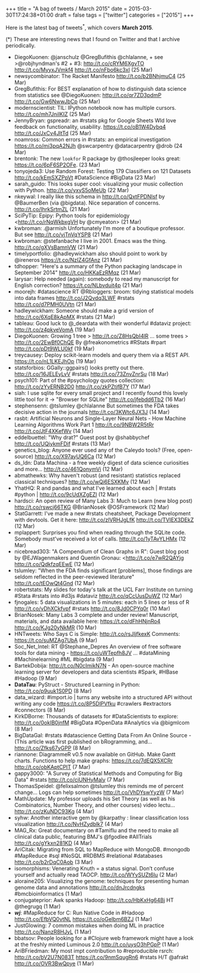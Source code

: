 +++
title = "A bag of tweets / March 2015"
date = 2015-03-30T17:24:38+01:00
draft = false
tags = ["twitter"]
categories = ["2015"]
+++

Here is the latest bag of tweets<sup>\*</sup>, which covers **March 2015**.

<!--more-->

(\*) These are interesting news that I found on Twitter and that I archive periodically.

- DiegoKuonen: @janschulz @GregBufithis @chlalanne, + see >@robjhyndman's #2 + #3: <http://t.co/cRYM6XgvTO> <http://t.co/MyyxJVmkf4> <http://t.co/nFbo6kc3xI> (25 Mar)
- newsycombinator: The Racket Manifesto <http://t.co/b2BNhjmuC4> (25 Mar)
- GregBufithis: For BEST explanation of how to distinguish data science from statistics see @DiegoKuonen: <http://t.co/qr7ZD3pdmP> <http://t.co/Gw6NwwJbCp> (25 Mar)
- modernscientist: TIL: IPython notebook now has multiple cursors. <http://t.co/mh7JniIKIZ> (25 Mar)
- JennyBryan: gspreadr: an #rstats pkg for Google Sheets Wld love feedback on functionality, usability. <https://t.co/oB1W4Dybq4> <http://t.co/JxCv4JltTd> (25 Mar)
- noamross: Common errors in #rstats: an empirical investigation <https://t.co/mi3pqA2NJh> @swcarpentry @datacarpentry @drob (24 Mar)
- brentonk: The new `lookfor` R package by @thosjleeper looks great: <https://t.co/6pF6SP2OFe>. (23 Mar)
- tonyojeda3: Use Random Forest: Testing 179 Classifiers on 121 Datasets <http://t.co/kEmSXZPpVt> #DataScience #BigData (23 Mar)
- sarah_guido: This looks super cool: visualizing your music collection with Python. <http://t.co/yxyS5oMeUb> (22 Mar)
- nkeywal: I really like this schema in <http://t.co/QxtFPDNIsf> by @BaumerBen (via @bigdata). Nice separation of concerns. <http://t.co/IhrkSrtmZL> (21 Mar)
- SciPyTip: Epipy: Python tools for epidemiology <http://t.co/rNqWkbxgVH by @cmyeaton> (21 Mar)
- kwbroman: .@armish Unfortunately I’m more of a boutique professor. But see <http://t.co/vjTnVqYSP8> (21 Mar)
- kwbroman: @stefanbache I live in 2001. Emacs was the thing. <http://t.co/gXVsBamnVW> (21 Mar)
- timelyportfolio: @hadleywickham also should point to work by @ireneros <https://t.co/NzIZ4GfAnz> (21 Mar)
- tdhopper: "Here's a summary of the Python packaging landscape in September 2014" <http://t.co/HKKaEzRMqz> (21 Mar)
- larysar: Help needed (again): somebody to read my manuscript for English correction? <https://t.co/NLbvduit4p> (21 Mar)
- moorejh: #datascience RT @Rbloggers: broom: tidying statistical models into data frames <http://t.co/J2Qvdq3LWF> #rstats <http://t.co/d7PMH0UVtn> (21 Mar)
- hadleywickham: Someone should make a grid version of <http://t.co/6XqE8kApMX> #rstats (21 Mar)
- tableau: Good luck to @\_deardata with their wonderful #dataviz project: <http://t.co/z4pkveVomA> (19 Mar)
- DiegoKuonen: Growing 1 tree > <http://t.co/Z8HsQbI4lR> ... some trees > <http://t.co/2EwBf0ChQE> By @freakonometrics #RStats #rpart <http://t.co/pDt9WLU0kf> (19 Mar)
- treycausey: Deploy scikit-learn models and query them via a REST API. <https://t.co/nL1LKEJhOp> (19 Mar)
- statsforbios: GGally::ggpairs() looks pretty out there. <http://t.co/16JELEyLvV> #rstats <http://t.co/73ZnvZnrSu> (18 Mar)
- psych101: Part of the #psychology quotes collection: <http://t.co/zYvERNB2D0> <http://t.co/zkPZtjfB7Y> (17 Mar)
- siah: I use sqlite for every small project and I recently found this lovely little tool for it -> "Browser for SQLite" <http://t.co/jfebdd6Tb2> (16 Mar)
- stephensenn: @tslumley @chlalanne But sometimes the FDA takes decisive action in the journals
  <http://t.co/3KWtc6JX3J> (14 Mar)
- rasbt: Artificial Neurons and Single-Layer Neural Nets - How Machine Learning Algorithms Work Part 1 <http://t.co/9NBW2R5tRr> <http://t.co/JtF4XKefWv> (14 Mar)
- eddelbuettel: "Why drat?" Guest post by @shabbychef <http://t.co/UQjykmFDif> #rstats (13 Mar)
- genetics_blog: Anyone ever used any of the Caleydo tools? (Free, open-source) <http://t.co/X97ayUQ6Ca> (12 Mar)
- ds_ldn: Data Machina - a free weekly digest of data science curiosities and more... <http://t.co/461QonymVi> (12 Mar)
- abmathewks: Why haven't robust (and resistant) statistics replaced classical techniques? <http://t.co/wQi6ESXKMv> (12 Mar)
- YhatHQ: R and pandas and what I've learned about each | #rstats #python | <http://t.co/9cUdXZgEZl> (12 Mar)
- hardsci: An open review of Many Labs 3: Much to Learn (new blog post) <http://t.co/rswcj66TKG> @BrianNosek @OSFramework (12 Mar)
- StatGarrett: I've made a new #rstats cheatsheet, Package Development with devtools. Get it here: <http://t.co/zlVRHJgLfK> <http://t.co/TVIEX3DEkZ> (12 Mar)
- mplappert: Surprises you find when reading through the SQLite code. Somebody must've received a lot of calls. <http://t.co/1yTAvYLHMx> (12 Mar)
- nicebread303: "A Compendium of Clean Graphs in R": Guest blog post by @EJWagenmakers and Quentin Gronau: <http://t.co/e7wR2QAYjg <http://t.co/QdkfzqEEwE> (12 Mar)
- tslumley: "When the FDA finds significant [problems], those findings are seldom reflected in the peer-reviewed literature" <http://t.co/tEOwQt4Gnd> (12 Mar)
- robertstats: My slides for today's talk at the UCL Farr Institute on turning #Stata #rstats into #d3js #dataviz <http://t.co/qCcUusDuWZ> (12 Mar)
- fjnogales: 5 data visualizations in 5 minutes: each in 5 lines or less of R <http://t.co/vDhXCkfvpf> #rstats <http://t.co/8Jd0CPYq0r> (10 Mar)
- BrianNosek: Many Labs 3 complete and under review! Manuscript, materials, and data available here: <https://t.co/dFhHNjnRo4> <http://t.co/KJg20yNkMR> (10 Mar)
- HNTweets: Who Says C is Simple: <http://t.co/rsJIjfkexK> Comments: <https://t.co/suMZAg7UbA> (9 Mar)
- Soc_Net_Intel: RT @Stephane_Depres An overview of free software tools for data mining - <https://t.co/uWTepfh8JV> … #dataMining #Machinelearning #ML #bigdata (9 Mar)
- BartekDobija: <http://t.co/N0cImikN7N> - An open-source machine learning server for developers and data scientists #Spark, #HBase #Hadoop (9 Mar)
- **DataTau**: PyStruct - Structured Learning in Python: <http://t.co/p9uuk1S0PD> (8 Mar)
- data_wizard: #import.io | turns any website into a structured API without writing any code <https://t.co/8P5DlPVfku> #crawlers #extractors #connectors (8 Mar)
- KirkDBorne: Thousands of datasets for #DataScientists to explore: <http://t.co/0okIB0jnfM> #BigData #OpenData #Analytics via @bigmlcom (8 Mar)
- BigDataGal: #rstats #datascience Getting Data From An Online Source - (This article was first published on bRogramming, and... <http://t.co/Zfks67yGPP> (8 Mar)
- riannone: DiagrammeR v0.5 now available on GitHub. Make Gantt charts. Functions to help make graphs: <https://t.co/7dEQX5XCRr> <http://t.co/obKAptCPIT> (7 Mar)
- gappy3000: "A Survey of Statistical Methods and Computing for Big Data" #rstats <http://t.co/ciUNHyMaly> (7 Mar)
- ThomasSpeidel: @felixsalmon @tslumley this reminds me of percent change... Logs can help sometimes <http://t.co/VhDYswYyzW> (7 Mar)
- MathUpdate: My professor uploads his Set Theory (as well as his Combinatorics, Number Theory, and other courses) video lectu... <http://t.co/zKuNDC93Kg> (4 Mar)
- syhw: Another interactive gem by @karpathy : linear classification loss visualization <http://t.co/NvHZydblk7> (4 Mar)
- MAG_Rx: Great documentary on #Tamiflu and the need to make all clinical data public, featuring BMJ's @fgodlee #AllTrials <http://t.co/gYkxn281KD> (4 Mar)
- AriCitak: Migrating from SQL to MapReduce with MongoDB. #mongodb #MapReduce #sql #NoSQL #RDBMS #relational #databases <http://t.co/b2rDqC0Aob> (3 Mar)
- isomorphisms: Venerating Knuth = a status signal. Don’t confuse yourself and actually read TAOCP. <http://t.co/WYySUZt6lu> (2 Mar)
- aloraine205: Visualizing the genome: techniques for presenting human genome data and annotations <http://t.co/dnJrcdngks> #bmcbioinformatics (1 Mar)
- conjugateprior: Awk spanks Hadoop: <http://t.co/HbKxHg64Bj> HT @thegrugq (1 Mar)
- **_wj_**: #MapReduce for C: Run Native Code in #Hadoop <http://t.co/EfbVQ0vtNL> <https://t.co/oGeIbm6BZJ> (1 Mar)
- JustGlowing: 7 common mistakes when doing ML in practice <http://t.co/NanzR8HJyL> (1 Mar)
- bbatsov: People looking for a #Clojure web framework might have a look at the freshly minted Luminous 2.0 <http://t.co/uysO3hPGpP> (1 Mar)
- AriBFriedman: My most impt contribution to #reproducible rsrch: <http://t.co/bV2U7N083T> <https://t.co/9nmSqugRn6> #rstats H/T @afrakt <http://t.co/OVR3BwQpye> (1 Mar)
